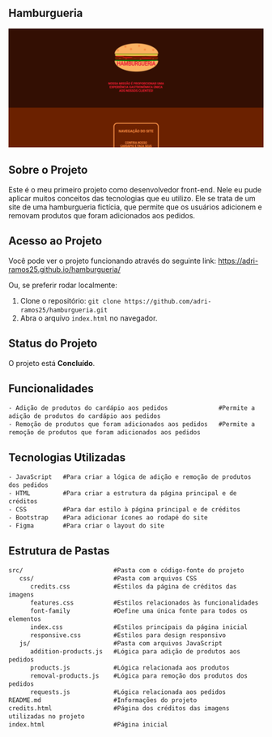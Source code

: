 ## Hamburgueria

![Imagens do projeto](https://github.com/adri-ramos25/hamburgueria/raw/main/src/images/screenshot.png)



## Sobre o Projeto

Este é o meu primeiro projeto como desenvolvedor front-end. Nele eu pude aplicar muitos conceitos das tecnologias que eu utilizo. Ele se trata de um site de uma hamburgueria fictícia, que permite que os usuários adicionem e removam produtos que foram adicionados aos pedidos.



## Acesso ao Projeto

Você pode ver o projeto funcionando através do seguinte link: https://adri-ramos25.github.io/hamburgueria/

Ou, se preferir rodar localmente:

1. Clone o repositório: `git clone https://github.com/adri-ramos25/hamburgueria.git`
2. Abra o arquivo `index.html` no navegador.



## Status do Projeto

O projeto está **Concluído**.



## Funcionalidades

```plaintext
- Adição de produtos do cardápio aos pedidos              #Permite a adição de produtos do cardápio aos pedidos 
- Remoção de produtos que foram adicionados aos pedidos   #Permite a remoção de produtos que foram adicionados aos pedidos
```



## Tecnologias Utilizadas

```plaintext
- JavaScript   #Para criar a lógica de adição e remoção de produtos dos pedidos
- HTML         #Para criar a estrutura da página principal e de créditos
- CSS          #Para dar estilo à página principal e de créditos 
- Bootstrap    #Para adicionar ícones ao rodapé do site
- Figma        #Para criar o layout do site
```



## Estrutura de Pastas

```plaintext
src/                         #Pasta com o código-fonte do projeto
   css/                      #Pasta com arquivos CSS
      credits.css            #Estilos da página de créditos das imagens
      features.css           #Estilos relacionados às funcionalidades
      font-family            #Define uma única fonte para todos os elementos
      index.css              #Estilos principais da página inicial
      responsive.css         #Estilos para design responsivo
   js/                       #Pasta com arquivos JavaScript
      addition-products.js   #Lógica para adição de produtos aos pedidos
      products.js            #Lógica relacionada aos produtos
      removal-products.js    #Lógica para remoção dos produtos dos pedidos
      requests.js            #Lógica relacionada aos pedidos
README.md                    #Informações do projeto
credits.html                 #Página dos créditos das imagens utilizadas no projeto
index.html                   #Página inicial
```